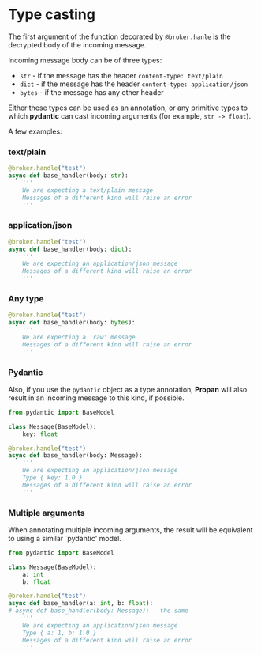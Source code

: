 # Type casting

The first argument of the function decorated by `@broker.hanle` is the decrypted body of the incoming message.

Incoming message body can be of three types:

* `str` - if the message has the header `content-type: text/plain`
* `dict` - if the message has the header `content-type: application/json`
* `bytes` - if the message has any other header

Either these types can be used as an annotation, or any primitive types to which **pydantic** can cast incoming arguments (for example, `str -> float`).

A few examples:

### text/plain

```python
@broker.handle("test")
async def base_handler(body: str):
    '''
    We are expecting a text/plain message
    Messages of a different kind will raise an error
    '''

```

### application/json

```python
@broker.handle("test")
async def base_handler(body: dict):
    '''
    We are expecting an application/json message
    Messages of a different kind will raise an error
    '''
```

### Any type

```python
@broker.handle("test")
async def base_handler(body: bytes):
    '''
    We are expecting a 'raw' message
    Messages of a different kind will raise an error
    '''
```

### Pydantic

Also, if you use the `pydantic` object as a type annotation, **Propan** will also result in an incoming message
to this kind, if possible.

```python
from pydantic import BaseModel

class Message(BaseModel):
    key: float

@broker.handle("test")
async def base_handler(body: Message):
    '''
    We are expecting an application/json message
    Type { key: 1.0 }
    Messages of a different kind will raise an error
    '''
```

### Multiple arguments

When annotating multiple incoming arguments, the result will be equivalent to using a similar `pydantic' model.

```python
from pydantic import BaseModel

class Message(BaseModel):
    a: int
    b: float

@broker.handle("test")
async def base_handler(a: int, b: float):
# async def base_handler(body: Message): - the same
    '''
    We are expecting an application/json message
    Type { a: 1, b: 1.0 }
    Messages of a different kind will raise an error
    '''
```
